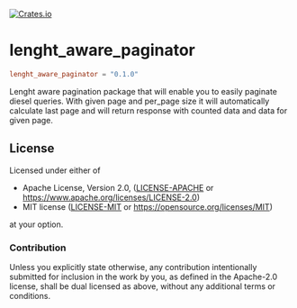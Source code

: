 [![Crates.io](https://img.shields.io/crates/v/lenght_aware_paginator.svg)](https://crates.io/crates/lenght_aware_paginator)

# lenght_aware_paginator

```toml
lenght_aware_paginator = "0.1.0"
```

Lenght aware pagination package that will enable you to easily paginate diesel queries.
With given page and per_page size it will automatically calculate last page
and will return response with counted data and data for given page.

## License

Licensed under either of

* Apache License, Version 2.0, ([LICENSE-APACHE](LICENSE-APACHE) or https://www.apache.org/licenses/LICENSE-2.0)
* MIT license ([LICENSE-MIT](LICENSE-MIT) or https://opensource.org/licenses/MIT)

at your option.

### Contribution

Unless you explicitly state otherwise, any contribution intentionally
submitted for inclusion in the work by you, as defined in the Apache-2.0
license, shall be dual licensed as above, without any additional terms or
conditions.
